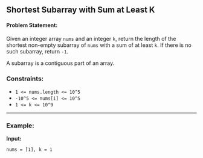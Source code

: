 ## Shortest Subarray with Sum at Least K

#### Problem Statement:

Given an integer array `nums` and an integer `k`, return the length of the shortest non-empty subarray of `nums` with a sum of at least `k`. If there is no such subarray, return `-1`.

A subarray is a contiguous part of an array.


### Constraints:

- `1 <= nums.length <= 10^5`
- `-10^5 <= nums[i] <= 10^5`
- `1 <= k <= 10^9`

---

### Example:

**Input:** 
```plaintext
nums = [1], k = 1
